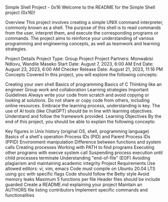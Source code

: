 Simple Shell Project - 0x16
Welcome to the README for the Simple Shell project (0x16)!

Overview
This project involves creating a simple UNIX command interpreter, commonly known as a shell. The purpose of this shell is to read commands from the user, interpret them, and execute the corresponding programs or commands. The project aims to reinforce your understanding of various programming and engineering concepts, as well as teamwork and learning strategies.

Project Details
Project Type: Group Project
Project Partners: Monwabisi Ndlovu, Wandile Maseko
Start Date: August 7, 2023, 6:00 AM
End Date: August 23, 2023, 6:00 AM
Checker Release Date: August 21, 2023, 11:16 PM
Concepts Covered
In this project, you will explore the following concepts:

Creating your own shell
Basics of programming
Basics of C
Thinking like an engineer
Group work and collaboration
Learning strategies
Important Guidelines
Always write your code from scratch and avoid copying or looking at solutions.
Do not share or copy code from others, including online resources.
Embrace the learning process, understanding is key.
The use of AI tools (like ChatGPT) should be in line with learning objectives.
Understand and follow the framework provided.
Learning Objectives
By the end of this project, you should be able to explain the following concepts:

Key figures in Unix history (original OS, shell, programming language)
Basics of a shell's operation
Process IDs (PID) and Parent Process IDs (PPID)
Environment manipulation
Difference between functions and system calls
Creating processes
Working with PATH to find programs
Executing other programs with execve system call
Suspending process execution until child processes terminate
Understanding "end-of-file" (EOF)
Avoiding plagiarism and maintaining academic integrity
Project Requirements
Use allowed editors: vi, vim, emacs
Code must compile on Ubuntu 20.04 LTS using gcc with specific flags
Code should follow the Betty style
Avoid memory leaks
Maximum 5 functions per file
Header files should be include guarded
Create a README.md explaining your project
Maintain an AUTHORS file listing contributors
Implement specific commands and functionalities

